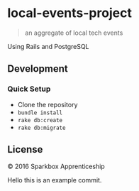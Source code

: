 # local-events-project

> an aggregate of local tech events

Using Rails and PostgreSQL

## Development

### Quick Setup

- Clone the repository
- `bundle install`
- `rake db:create`
- `rake db:migrate`

## License

&copy; 2016 Sparkbox Apprenticeship


Hello this is an example commit.
